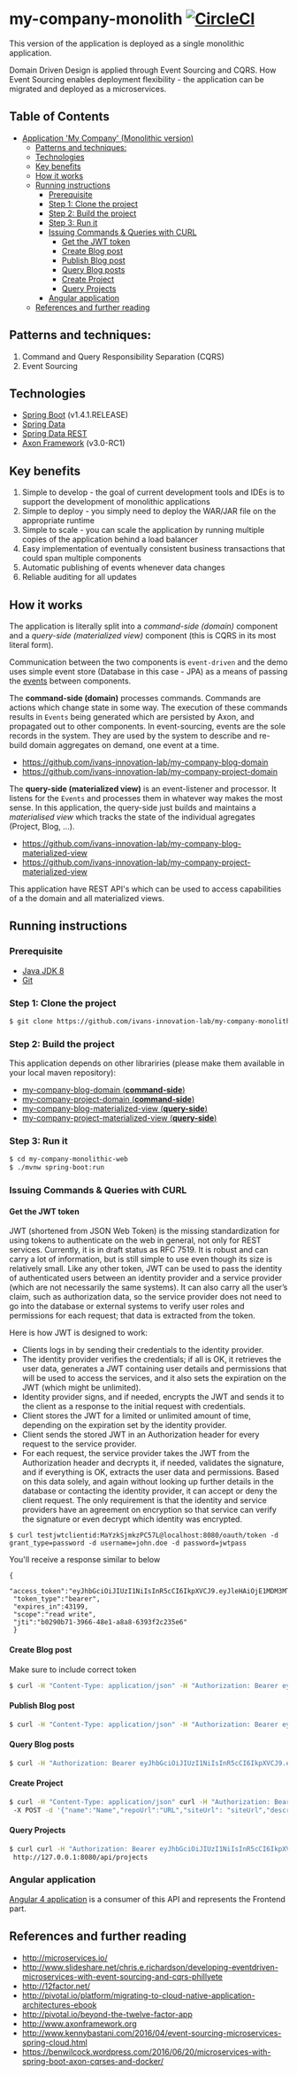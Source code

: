 # my-company-monolith [![CircleCI](https://circleci.com/gh/ivans-innovation-lab/my-company-monolith.svg?style=svg)](https://circleci.com/gh/ivans-innovation-lab/my-company-monolith)
This version of the application is deployed as a single monolithic application. 

Domain Driven Design is applied through Event Sourcing and CQRS. How Event Sourcing enables deployment flexibility - the application can be migrated and deployed as a microservices.

## Table of Contents

   * [Application 'My Company' (Monolithic version)](#application-my-company-monolithic-version)
      * [Patterns and techniques:](#patterns-and-techniques)
      * [Technologies](#technologies)
      * [Key benefits](#key-benefits)
      * [How it works](#how-it-works)
      * [Running instructions](#running-instructions)
         * [Prerequisite](#prerequisite)
         * [Step 1: Clone the project](#step-1-clone-the-project)
         * [Step 2: Build the project](#step-2-build-the-project)
         * [Step 3: Run it](#step-3-run-it)
         * [Issuing Commands &amp; Queries with CURL](#issuing-commands--queries-with-curl)
            * [Get the JWT token ](#get-the-jwt-token )
            * [Create Blog post](#create-blog-post)
            * [Publish Blog post](#publish-blog-post)
            * [Query Blog posts](#query-blog-posts)
            * [Create Project](#create-project)
            * [Query Projects](#query-projects)
         * [Angular application](#angular-application)
      * [References and further reading](#references-and-further-reading)


## Patterns and techniques:

1. Command and Query Responsibility Separation (CQRS)
2. Event Sourcing

## Technologies

- [Spring Boot](http://projects.spring.io/spring-boot/) (v1.4.1.RELEASE)
- [Spring Data](http://projects.spring.io/spring-data/)
- [Spring Data REST](http://projects.spring.io/spring-data-rest/)
- [Axon Framework](http://www.axonframework.org/) (v3.0-RC1)


## Key benefits
1. Simple to develop - the goal of current development tools and IDEs is to support the development of monolithic applications
2. Simple to deploy - you simply need to deploy the WAR/JAR file on the appropriate runtime
3. Simple to scale - you can scale the application by running multiple copies of the application behind a load balancer
4. Easy implementation of eventually consistent business transactions that could span multiple components
5. Automatic publishing of events whenever data changes
6. Reliable auditing for all updates

## How it works

The application is literally split into a *command-side (domain)* component and a *query-side (materialized view)* component (this is CQRS in its most literal form).

Communication between the two components is `event-driven` and the demo uses simple event store (Database in this case - JPA) as a means of passing the [events](https://github.com/ivans-innovation-lab/my-company-common) between components.

The **command-side (domain)** processes commands. Commands are actions which change state in some way. The execution of these commands results in `Events` being generated which are persisted by Axon, and propagated out to other components. In event-sourcing, events are the sole records in the system. They are used by the system to describe and re-build domain aggregates on demand, one event at a time.

- https://github.com/ivans-innovation-lab/my-company-blog-domain
- https://github.com/ivans-innovation-lab/my-company-project-domain

The **query-side (materialized view)** is an event-listener and processor. It listens for the `Events` and processes them in whatever way makes the most sense. In this application, the query-side just builds and maintains a *materialised view* which tracks the state of the individual agregates (Project, Blog, ...).

- https://github.com/ivans-innovation-lab/my-company-blog-materialized-view
- https://github.com/ivans-innovation-lab/my-company-project-materialized-view

This application have REST API's which can be used to access capabilities of a the domain and all materialized views.


## Running instructions

### Prerequisite

- [Java JDK 8](http://www.oracle.com/technetwork/java/javase/downloads/jdk8-downloads-2133151.html)
- [Git](https://git-scm.com/) 

### Step 1: Clone the project

```bash
$ git clone https://github.com/ivans-innovation-lab/my-company-monolithic-web.git
```

### Step 2: Build the project

This application depends on other librariries (please make them available in your local maven repository):

- [my-company-blog-domain (**command-side**)](https://github.com/ivans-innovation-lab/my-company-blog-domain.git)
- [my-company-project-domain (**command-side**)](https://github.com/ivans-innovation-lab/my-company-project-domain.git)
- [my-company-blog-materialized-view (**query-side**)](https://github.com/ivans-innovation-lab/my-company-blog-materialized-view.git)
- [my-company-project-materialized-view (**query-side**)](https://github.com/ivans-innovation-lab/my-company-project-materialized-view.git)


### Step 3: Run it

```bash
$ cd my-company-monolithic-web
$ ./mvnw spring-boot:run
```

### Issuing Commands & Queries with CURL

#### Get the JWT token 

JWT (shortened from JSON Web Token) is the missing standardization for using tokens to authenticate on the web in general, not only for REST services. Currently, it is in draft status as RFC 7519. It is robust and can carry a lot of information, but is still simple to use even though its size is relatively small. Like any other token, JWT can be used to pass the identity of authenticated users between an identity provider and a service provider (which are not necessarily the same systems). It can also carry all the user’s claim, such as authorization data, so the service provider does not need to go into the database or external systems to verify user roles and permissions for each request; that data is extracted from the token.

Here is how JWT is designed to work:

 - Clients logs in by sending their credentials to the identity provider.
 - The identity provider verifies the credentials; if all is OK, it retrieves the user data, generates a JWT containing user details and permissions that will be used to access the services, and it also sets the expiration on the JWT (which might be unlimited).
 - Identity provider signs, and if needed, encrypts the JWT and sends it to the client as a response to the initial request with credentials.
 - Client stores the JWT for a limited or unlimited amount of time, depending on the expiration set by the identity provider.
 - Client sends the stored JWT in an Authorization header for every request to the service provider.
 - For each request, the service provider takes the JWT from the Authorization header and decrypts it, if needed, validates the signature, and if everything is OK, extracts the user data and permissions. Based on this data solely, and again without looking up further details in the database or contacting the identity provider, it can accept or deny the client request. The only requirement is that the identity and service providers have an agreement on encryption so that service can verify the signature or even decrypt which identity was encrypted.

```
$ curl testjwtclientid:MaYzkSjmkzPC57L@localhost:8080/oauth/token -d grant_type=password -d username=john.doe -d password=jwtpass

```
You'll receive a response similar to below
```
{
 "access_token":"eyJhbGciOiJIUzI1NiIsInR5cCI6IkpXVCJ9.eyJleHAiOjE1MDM3MTQ2MTgsInVzZXJfbmFtZSI6ImpvaG4uZG9lIiwiYXV0aG9yaXRpZXMiOlsiU1RBTkRBUkRfVVNFUiJdLCJqdGkiOiJiMDI5MGI3MS0zOTY2LTQ4ZTEtYThhOC02MzkzZjJjMjM1ZTYiLCJjbGllbnRfaWQiOiJ0ZXN0and0Y2xpZW50aWQiLCJzY29wZSI6WyJyZWFkIiwid3JpdGUiXX0.HJLARs7Q2Fdpkl0CP5X1hV6jBtri9tkIof61w16_X7w",
 "token_type":"bearer",
 "expires_in":43199,
 "scope":"read write",
 "jti":"b0290b71-3966-48e1-a8a8-6393f2c235e6"
 }
```
#### Create Blog post

Make sure to include correct token
```bash
$ curl -H "Content-Type: application/json" -H "Authorization: Bearer eyJhbGciOiJIUzI1NiIsInR5cCI6IkpXVCJ9.eyJleHAiOjE1MDM3MTQ2MTgsInVzZXJfbmFtZSI6ImpvaG4uZG9lIiwiYXV0aG9yaXRpZXMiOlsiU1RBTkRBUkRfVVNFUiJdLCJqdGkiOiJiMDI5MGI3MS0zOTY2LTQ4ZTEtYThhOC02MzkzZjJjMjM1ZTYiLCJjbGllbnRfaWQiOiJ0ZXN0and0Y2xpZW50aWQiLCJzY29wZSI6WyJyZWFkIiwid3JpdGUiXX0.HJLARs7Q2Fdpkl0CP5X1hV6jBtri9tkIof61w16_X7w" -X POST -d '{"title":"xyz","rawContent":"xyz","publicSlug": "publicslug","draft": true,"broadcast": true,"category": "ENGINEERING", "publishAt": "2018-12-23T14:30:00+00:00"}' http://127.0.0.1:8080/api/blogpostcommands
```

#### Publish Blog post

```bash
$ curl -H "Content-Type: application/json" -H "Authorization: Bearer eyJhbGciOiJIUzI1NiIsInR5cCI6IkpXVCJ9.eyJleHAiOjE1MDM3MTQ2MTgsInVzZXJfbmFtZSI6ImpvaG4uZG9lIiwiYXV0aG9yaXRpZXMiOlsiU1RBTkRBUkRfVVNFUiJdLCJqdGkiOiJiMDI5MGI3MS0zOTY2LTQ4ZTEtYThhOC02MzkzZjJjMjM1ZTYiLCJjbGllbnRfaWQiOiJ0ZXN0and0Y2xpZW50aWQiLCJzY29wZSI6WyJyZWFkIiwid3JpdGUiXX0.HJLARs7Q2Fdpkl0CP5X1hV6jBtri9tkIof61w16_X7w" -X POST -d '{"publishAt": "2016-12-23T14:30:00+00:00"}' http://127.0.0.1:8080/api/blogpostcommands/{id}/publishcommand

```

#### Query Blog posts

```bash
$ curl -H "Authorization: Bearer eyJhbGciOiJIUzI1NiIsInR5cCI6IkpXVCJ9.eyJleHAiOjE1MDM3MTQ2MTgsInVzZXJfbmFtZSI6ImpvaG4uZG9lIiwiYXV0aG9yaXRpZXMiOlsiU1RBTkRBUkRfVVNFUiJdLCJqdGkiOiJiMDI5MGI3MS0zOTY2LTQ4ZTEtYThhOC02MzkzZjJjMjM1ZTYiLCJjbGllbnRfaWQiOiJ0ZXN0and0Y2xpZW50aWQiLCJzY29wZSI6WyJyZWFkIiwid3JpdGUiXX0.HJLARs7Q2Fdpkl0CP5X1hV6jBtri9tkIof61w16_X7w" http://127.0.0.1:8080/api/blogposts
```

#### Create Project

```bash
$ curl -H "Content-Type: application/json" curl -H "Authorization: Bearer eyJhbGciOiJIUzI1NiIsInR5cCI6IkpXVCJ9.eyJleHAiOjE1MDM3MTQ2MTgsInVzZXJfbmFtZSI6ImpvaG4uZG9lIiwiYXV0aG9yaXRpZXMiOlsiU1RBTkRBUkRfVVNFUiJdLCJqdGkiOiJiMDI5MGI3MS0zOTY2LTQ4ZTEtYThhOC02MzkzZjJjMjM1ZTYiLCJjbGllbnRfaWQiOiJ0ZXN0and0Y2xpZW50aWQiLCJzY29wZSI6WyJyZWFkIiwid3JpdGUiXX0.HJLARs7Q2Fdpkl0CP5X1hV6jBtri9tkIof61w16_X7w" http://127.0.0.1:8080/api/blogposts
 -X POST -d '{"name":"Name","repoUrl":"URL","siteUrl": "siteUrl","description": "sdfsdfsdf"}' http://127.0.0.1:8080/projectcommands

```
#### Query Projects

```bash
$ curl curl -H "Authorization: Bearer eyJhbGciOiJIUzI1NiIsInR5cCI6IkpXVCJ9.eyJleHAiOjE1MDM3MTQ2MTgsInVzZXJfbmFtZSI6ImpvaG4uZG9lIiwiYXV0aG9yaXRpZXMiOlsiU1RBTkRBUkRfVVNFUiJdLCJqdGkiOiJiMDI5MGI3MS0zOTY2LTQ4ZTEtYThhOC02MzkzZjJjMjM1ZTYiLCJjbGllbnRfaWQiOiJ0ZXN0and0Y2xpZW50aWQiLCJzY29wZSI6WyJyZWFkIiwid3JpdGUiXX0.HJLARs7Q2Fdpkl0CP5X1hV6jBtri9tkIof61w16_X7w" http://127.0.0.1:8080/api/blogposts
 http://127.0.0.1:8080/api/projects
```


### Angular application
[Angular 4 application](https://github.com/ivans-innovation-lab/my-company-angular-fe) is a consumer of this API and represents the Frontend part.

## References and further reading

  * http://microservices.io/
  * http://www.slideshare.net/chris.e.richardson/developing-eventdriven-microservices-with-event-sourcing-and-cqrs-phillyete
  * http://12factor.net/
  * http://pivotal.io/platform/migrating-to-cloud-native-application-architectures-ebook
  * http://pivotal.io/beyond-the-twelve-factor-app
  * http://www.axonframework.org
  * http://www.kennybastani.com/2016/04/event-sourcing-microservices-spring-cloud.html
  * https://benwilcock.wordpress.com/2016/06/20/microservices-with-spring-boot-axon-cqrses-and-docker/
  

